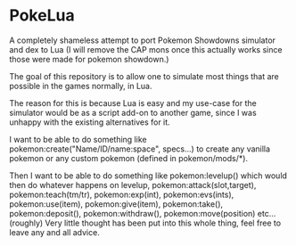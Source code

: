 # PokeLua

 A completely shameless attempt to port Pokemon Showdowns simulator and dex to Lua (I will remove the CAP mons once this actually works since those were made for pokemon showdown.)
 
 The goal of this repository is to allow one to simulate most things that are possible in the games normally, in Lua.
 
 The reason for this is because Lua is easy and my use-case for the simulator would be as a script add-on to another game, since I was unhappy with the existing alternatives for it.
 
 I want to be able to do something like pokemon:create("Name/ID/name:space", specs...) to create any vanilla pokemon or any custom pokemon (defined in pokemon/mods/*).
 
 Then I want to be able to do something like pokemon:levelup() which would then do whatever happens on levelup, pokemon:attack(slot,target), pokemon:teach(tm/tr), pokemon:exp(int), pokemon:evs(ints), pokemon:use(item), pokemon:give(item), pokemon:take(), pokemon:deposit(), pokemon:withdraw(), pokemon:move(position) etc... (roughly)
 Very little thought has been put into this whole thing, feel free to leave any and all advice.
